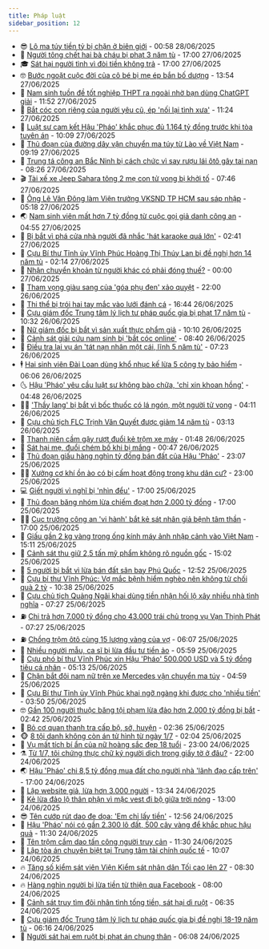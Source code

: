 ```yaml
---
title: Pháp luật
sidebar_position: 12
---
```


<!-- vnexpress-phap-luat:START -->
- 😎 [Lô ma túy tiền tỷ bị chặn ở biên giới](https://vnexpress.net/lo-ma-tuy-tien-ty-bi-chan-o-bien-gioi-4907351.html) - 00:58 28/06/2025
- 🥰 [Người tông chết hai bà cháu bị phạt 3 năm tù](https://vnexpress.net/nguoi-tong-chet-hai-ba-chau-bi-phat-3-nam-tu-4907273.html) - 17:00 27/06/2025
- 🎓 [Sát hại người tình vì đòi tiền không trả](https://vnexpress.net/sat-hai-nguoi-tinh-vi-doi-tien-khong-tra-4907256.html) - 17:00 27/06/2025
- 🤓 [Bước ngoặt cuộc đời của cô bé bị mẹ ép bắn bố dượng](https://vnexpress.net/buoc-ngoat-cuoc-doi-cua-co-be-bi-me-ep-ban-bo-duong-4907259.html) - 13:54 27/06/2025
- 🎊 [Nam sinh tuồn đề tốt nghiệp THPT ra ngoài nhờ bạn dùng ChatGPT giải](https://vnexpress.net/nam-sinh-tuon-de-tot-nghiep-thpt-ra-ngoai-nho-ban-dung-chatgpt-giai-4907275.html) - 11:52 27/06/2025
- 🙉 [Bắt cóc con riêng của người yêu cũ, ép &#39;nối lại tình xưa&#39;](https://vnexpress.net/bat-coc-con-rieng-cua-nguoi-yeu-cu-ep-noi-lai-tinh-xua-4907266.html) - 11:24 27/06/2025
- 🤡 [Luật sư cam kết Hậu &#39;Pháo&#39; khắc phục đủ 1.164 tỷ đồng trước khi tòa tuyên án](https://vnexpress.net/luat-su-cam-ket-hau-phao-khac-phuc-du-1-164-ty-dong-truoc-khi-toa-tuyen-an-4907079.html) - 10:09 27/06/2025
- 🗽 [Thủ đoạn của đường dây vận chuyển ma túy từ Lào về Việt Nam](https://video.vnexpress.net/thu-doan-cua-duong-day-van-chuyen-ma-tuy-tu-lao-ve-viet-nam-4907177.html) - 09:19 27/06/2025
- 🌋 [Trung tá công an Bắc Ninh bị cách chức vì say rượu lái ôtô gây tai nạn](https://vnexpress.net/trung-ta-cong-an-bac-ninh-bi-cach-chuc-vi-say-ruou-lai-oto-gay-tai-nan-4907157.html) - 08:26 27/06/2025
- 🎬 [Tài xế xe Jeep Sahara tông 2 mẹ con tử vong bị khởi tố](https://vnexpress.net/tai-xe-xe-jeep-sahara-tong-2-me-con-tu-vong-bi-khoi-to-4907092.html) - 07:46 27/06/2025
- 💯 [Ông Lê Văn Đông làm Viện trưởng VKSND TP HCM sau sáp nhập](https://vnexpress.net/ong-le-van-dong-lam-vien-truong-vksnd-tp-hcm-sau-sap-nhap-4906963.html) - 05:18 27/06/2025
- 🌏 [Nam sinh viên mất hơn 7 tỷ đồng từ cuộc gọi giả danh công an](https://vnexpress.net/nam-sinh-vien-mat-hon-7-ty-dong-tu-cuoc-goi-gia-danh-cong-an-4907012.html) - 04:55 27/06/2025
- 🌊 [Bị bắt vì phá cửa nhà người đã nhắc &#39;hát karaoke quá lớn&#39;](https://vnexpress.net/bi-bat-vi-pha-cua-nha-nguoi-da-nhac-hat-karaoke-qua-lon-4906895.html) - 02:41 27/06/2025
- 💂 [Cựu Bí thư Tỉnh ủy Vĩnh Phúc Hoàng Thị Thúy Lan bị đề nghị hơn 14 năm tù](https://vnexpress.net/hau-phao-bi-de-nghi-30-nam-tu-4906801.html) - 02:14 27/06/2025
- 🎡 [Nhận chuyển khoản từ người khác có phải đóng thuế?](https://vnexpress.net/nhan-chuyen-khoan-tu-nguoi-khac-co-phai-dong-thue-4906059.html) - 00:00 27/06/2025
- 🫶 [Tham vọng giàu sang của &#39;góa phụ đen&#39; xảo quyệt](https://vnexpress.net/tham-vong-giau-sang-khien-goa-phu-den-tra-gia-4906742.html) - 22:00 26/06/2025
- 🐲 [Thi thể bị trói hai tay mắc vào lưới đánh cá](https://vnexpress.net/thi-the-bi-troi-hai-tay-mac-vao-luoi-danh-ca-4906808.html) - 16:44 26/06/2025
- 🚀 [Cựu giám đốc Trung tâm lý lịch tư pháp quốc gia bị phạt 17 năm tù](https://vnexpress.net/cuu-giam-doc-trung-tam-ly-lich-tu-phap-quoc-gia-bi-phat-17-nam-tu-4906681.html) - 10:32 26/06/2025
- 🎊 [Nữ giám đốc bị bắt vì sản xuất thực phẩm giả](https://vnexpress.net/nu-giam-doc-bi-bat-vi-san-xuat-thuc-pham-gia-4906721.html) - 10:10 26/06/2025
- 🤗 [Cảnh sát giải cứu nam sinh bị &#39;bắt cóc online&#39;](https://vnexpress.net/canh-sat-giai-cuu-nam-sinh-bi-bat-coc-online-4906626.html) - 08:40 26/06/2025
- 🗽 [Điều tra lại vụ án &#39;tát nạn nhân một cái, lĩnh 5 năm tù&#39;](https://vnexpress.net/dieu-tra-lai-vu-an-tat-nan-nhan-mot-cai-linh-5-nam-tu-4906544.html) - 07:23 26/06/2025
- 🕴 [Hai sinh viên Đài Loan dùng khổ nhục kế lừa 5 công ty bảo hiểm](https://vnexpress.net/hai-sinh-vien-dai-loan-linh-an-tu-vi-cat-cut-chan-de-lua-bao-hiem-4906396.html) - 06:06 26/06/2025
- 🌜 [Hậu &#39;Pháo&#39; yêu cầu luật sư không bào chữa, &#39;chỉ xin khoan hồng&#39;](https://vnexpress.net/hau-phao-yeu-cau-luat-su-khong-bao-chua-chi-xin-khoan-hong-4906451.html) - 04:48 26/06/2025
- 🧑‍🏫 [&#39;Thầy lang&#39; bị bắt vì bốc thuốc có lá ngón, một người tử vong](https://vnexpress.net/thay-lang-bi-bat-vi-boc-thuoc-co-la-ngon-mot-nguoi-tu-vong-4906480.html) - 04:11 26/06/2025
- 🦩 [Cựu chủ tịch FLC Trịnh Văn Quyết được giảm 14 năm tù](https://vnexpress.net/cuu-chu-tich-flc-trinh-van-quyet-duoc-giam-14-nam-tu-4906432.html) - 03:13 26/06/2025
- 💼 [Thanh niên cầm gậy rượt đuổi kẻ trộm xe máy](https://video.vnexpress.net/thanh-nien-cam-gay-ruot-duoi-ke-trom-xe-may-4906239.html) - 01:48 26/06/2025
- 💫 [Sát hại mẹ, đuổi chém bố khi bị mắng](https://vnexpress.net/sat-hai-me-duoi-chem-bo-khi-bi-mang-4906350.html) - 00:47 26/06/2025
- 🦅 [Thủ đoạn giấu hàng nghìn tỷ đồng bán đất của Hậu &#39;Pháo&#39;](https://vnexpress.net/thu-doan-giau-hang-nghin-ty-dong-ban-dat-cua-hau-phao-4906286.html) - 23:07 25/06/2025
- 🧑‍💻 [Xưởng cơ khí ồn ào có bị cấm hoạt động trong khu dân cư?](https://vnexpress.net/xuong-co-khi-on-ao-co-bi-cam-hoat-dong-trong-khu-dan-cu-4904817.html) - 23:00 25/06/2025
- 💻 [Giết người vì nghĩ bị &#39;nhìn đểu&#39;](https://vnexpress.net/giet-nguoi-vi-nghi-bi-nhin-deu-4906296.html) - 17:00 25/06/2025
- 🤠 [Thủ đoạn băng nhóm lừa chiếm đoạt hơn 2.000 tỷ đồng](https://video.vnexpress.net/thu-doan-bang-nhom-lua-chiem-doat-hon-2-000-ty-dong-4906293.html) - 17:00 25/06/2025
- 🧑‍🏫 [Cục trưởng công an &#39;vi hành&#39; bắt kẻ sát nhân giả bệnh tâm thần](https://vnexpress.net/cuc-truong-vi-hanh-bat-ke-sat-nhan-gia-benh-tam-than-4906262.html) - 17:00 25/06/2025
- 🌈 [Giấu gần 2 kg vàng trong ống kính máy ảnh nhập cảnh vào Việt Nam](https://vnexpress.net/giau-gan-2-kg-vang-trong-ong-kinh-may-anh-nhap-canh-vao-viet-nam-4906306.html) - 15:11 25/06/2025
- 🌮 [Cảnh sát thu giữ 2,5 tấn mỹ phẩm không rõ nguồn gốc](https://vnexpress.net/canh-sat-thu-giu-2-5-tan-my-pham-khong-ro-nguon-goc-4906303.html) - 15:02 25/06/2025
- 🐲 [5 người bị bắt vì lừa bán đất sân bay Phú Quốc](https://vnexpress.net/5-nguoi-bi-bat-vi-lua-ban-dat-san-bay-phu-quoc-4906263.html) - 12:52 25/06/2025
- 🧰 [Cựu bí thư Vĩnh Phúc: Vợ mắc bệnh hiểm nghèo nên không từ chối quà 2 tỷ](https://vnexpress.net/cuu-bi-thu-vinh-phuc-nhan-qua-2-ty-dong-cua-hau-phao-chua-benh-cho-vo-4906161.html) - 10:38 25/06/2025
- 💄 [Cựu chủ tịch Quảng Ngãi khai dùng tiền nhận hối lộ xây nhiều nhà tình nghĩa](https://vnexpress.net/cach-hau-phao-dung-tien-tao-moi-quan-he-voi-6-cuu-lanh-dao-tinh-quang-ngai-4906019.html) - 07:27 25/06/2025
- ⛽️ [Chi trả hơn 7.000 tỷ đồng cho 43.000 trái chủ trong vụ Vạn Thịnh Phát](https://vnexpress.net/chi-tra-hon-7-000-ty-dong-cho-43-000-trai-chu-trong-vu-van-thinh-phat-4906097.html) - 07:27 25/06/2025
- ⛽️ [Chồng trộm ôtô cùng 15 lượng vàng của vợ](https://vnexpress.net/chong-trom-oto-cung-15-luong-vang-cua-vo-4906074.html) - 06:07 25/06/2025
- 💂 [Nhiều người mẫu, ca sĩ bị lừa đầu tư tiền ảo](https://vnexpress.net/nhieu-nguoi-mau-ca-si-bi-lua-dau-tu-tien-ao-4906048.html) - 05:59 25/06/2025
- 🤔 [Cựu phó bí thư Vĩnh Phúc xin Hậu &#39;Pháo&#39; 500.000 USD và 5 tỷ đồng tiêu cá nhân](https://vnexpress.net/cuu-pho-bi-thu-vinh-phuc-xin-hau-phao-500-000-usd-va-5-ty-dong-tieu-ca-nhan-4906029.html) - 05:13 25/06/2025
- 🧐 [Chặn bắt đôi nam nữ trên xe Mercedes vận chuyển ma túy](https://video.vnexpress.net/chan-bat-doi-nam-nu-tren-xe-mercedes-van-chuyen-ma-tuy-4906047.html) - 04:59 25/06/2025
- 🎃 [Cựu Bí thư Tỉnh ủy Vĩnh Phúc khai ngỡ ngàng khi được cho &#39;nhiều tiền&#39;](https://vnexpress.net/cuu-bi-thu-tinh-uy-vinh-phuc-khai-ngo-ngang-khi-duoc-cho-nhieu-tien-4905984.html) - 03:50 25/06/2025
- 🤓 [Gần 100 người thuộc băng tội phạm lừa đảo hơn 2.000 tỷ đồng bị bắt](https://vnexpress.net/gan-100-nguoi-thuoc-bang-toi-pham-lua-dao-hon-2-000-ty-dong-bi-bat-4905922.html) - 02:42 25/06/2025
- 💃 [Bỏ cơ quan thanh tra cấp bộ, sở, huyện](https://vnexpress.net/bo-co-quan-thanh-tra-cap-bo-so-huyen-4905903.html) - 02:36 25/06/2025
- 🐵 [8 tội danh không còn án tử hình từ ngày 1/7](https://vnexpress.net/8-toi-danh-khong-con-an-tu-hinh-tu-ngay-1-7-4905881.html) - 02:04 25/06/2025
- 🤖 [Vụ mất tích bí ẩn của nữ hoàng sắc đẹp 18 tuổi](https://vnexpress.net/vu-mat-tich-bi-an-cua-nu-hoang-sac-dep-18-tuoi-4905761.html) - 23:00 24/06/2025
- ⚗️ [Từ 1/7, tôi chứng thực chữ ký người dịch trong giấy tờ ở đâu?](https://vnexpress.net/tu-1-7-chung-thuc-chu-ky-nguoi-dich-trong-giay-to-o-dau-4903591.html) - 22:00 24/06/2025
- 🌏 [Hậu &#39;Pháo&#39; chi 8,5 tỷ đồng mua đất cho người nhà &#39;lãnh đạo cấp trên&#39;](https://vnexpress.net/hau-phao-chi-8-5-ty-dong-mua-dat-cho-nguoi-nha-lanh-dao-cap-tren-4905778.html) - 17:00 24/06/2025
- 🦆 [Lập website giả, lừa hơn 3.000 người](https://vnexpress.net/lap-website-gia-lua-hon-3-000-nguoi-4905799.html) - 13:34 24/06/2025
- 🐎 [Kẻ lừa đảo lộ thân phận vì mặc vest đi bộ giữa trời nóng](https://vnexpress.net/bi-canh-sat-truy-bat-vi-dong-bo-vest-giua-troi-nong-4905023.html) - 13:00 24/06/2025
- 😎 [Tên cướp rút dao đe dọa: &#39;Em chỉ lấy tiền&#39;](https://vnexpress.net/ten-cuop-rut-dao-de-doa-em-chi-lay-tien-thoi-4905792.html) - 12:56 24/06/2025
- 💪 [Hậu &#39;Pháo&#39; nói có gần 2.300 lô đất, 500 cây vàng để khắc phục hậu quả](https://vnexpress.net/hau-phao-noi-co-gan-2-300-lo-dat-500-cay-vang-de-khac-phuc-hau-qua-4905747.html) - 11:30 24/06/2025
- 🤡 [Tên trộm cầm dao tấn công người truy cản](https://video.vnexpress.net/ten-trom-cam-dao-tan-cong-nguoi-truy-can-4905691.html) - 11:30 24/06/2025
- 🌁 [Lập tòa án chuyên biệt tại Trung tâm tài chính quốc tế](https://vnexpress.net/lap-toa-an-chuyen-biet-tai-trung-tam-tai-chinh-quoc-te-4905683.html) - 10:07 24/06/2025
- 🔥 [Tăng số kiểm sát viên Viện Kiểm sát nhân dân Tối cao lên 27](https://vnexpress.net/tang-so-kiem-sat-vien-vien-kiem-sat-nhan-dan-toi-cao-len-27-4905649.html) - 08:30 24/06/2025
- 🔥 [Hàng nghìn người bị lừa tiền từ thiện qua Facebook](https://vnexpress.net/hang-nghin-nguoi-bi-lua-tien-tu-thien-qua-facebook-4905639.html) - 08:00 24/06/2025
- 👺 [Cảnh sát truy tìm đôi nhân tình tống tiền, sát hại dì ruột](https://vnexpress.net/canh-sat-truy-tim-doi-nhan-tinh-tong-tien-sat-hai-di-ruot-4905590.html) - 06:35 24/06/2025
- 🎊 [Cựu giám đốc Trung tâm lý lịch tư pháp quốc gia bị đề nghị 18-19 năm tù](https://vnexpress.net/cuu-giam-doc-trung-tam-ly-lich-tu-phap-quoc-gia-bi-de-nghi-18-19-nam-tu-4905586.html) - 06:16 24/06/2025
- 🎊 [Người sát hại em ruột bị phạt án chung thân](https://vnexpress.net/nguoi-sat-hai-em-ruot-bi-phat-an-chung-than-4905589.html) - 06:08 24/06/2025<!-- vnexpress-phap-luat:END -->
